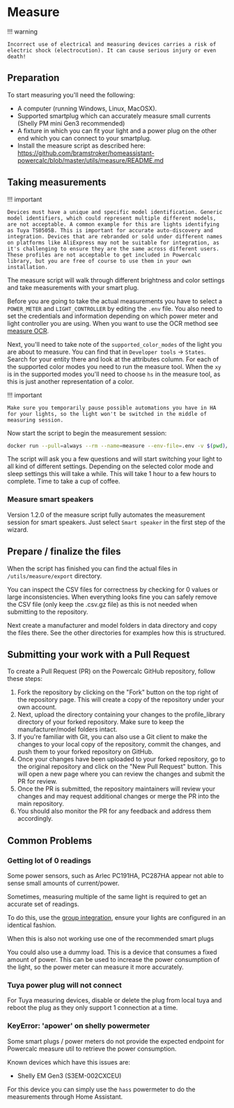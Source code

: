 # Measure

!!! warning

    Incorrect use of electrical and measuring devices carries a risk of electric shock (electrocution). It can cause serious injury or even death!

## Preparation

To start measuring you'll need the following:

- A computer (running Windows, Linux, MacOSX).
- Supported smartplug which can accurately measure small currents (Shelly PM mini Gen3 recommended)
- A fixture in which you can fit your light and a power plug on the other end which you can connect to your smartplug.
- Install the measure script as described here: <https://github.com/bramstroker/homeassistant-powercalc/blob/master/utils/measure/README.md>

## Taking measurements

!!! important

    Devices must have a unique and specific model identification. Generic model identifiers, which could represent multiple different models, are not acceptable. A common example for this are lights identifying as Tuya TS0505B. This is important for accurate auto-discovery and integration. Devices that are rebranded or sold under different names on platforms like AliExpress may not be suitable for integration, as it's challenging to ensure they are the same across different users. These profiles are not acceptable to get included in Powercalc library, but you are free of course to use them in your own installation.

The measure script will walk through different brightness and color settings and take measurements with your smart plug.

Before you are going to take the actual measurements you have to select a `POWER_METER` and `LIGHT_CONTROLLER` by editing the `.env` file. You also need to set the credentials and information depending on which power meter and light controller you are using.
When you want to use the OCR method see [measure OCR](measure-ocr.md).

Next, you'll need to take note of the `supported_color_modes` of the light you are about to measure. You can find that in `Developer tools` -> `States`. Search for your entity there and look at the attributes column. For each of the supported color modes you need to run the measure tool.
When the `xy` is in the supported modes you'll need to choose `hs` in the measure tool, as this is just another representation of a color.

!!! important

    Make sure you temporarily pause possible automations you have in HA for your lights, so the light won't be switched in the middle of measuring session.

Now start the script to begin the measurement session:

```bash
docker run --pull=always --rm --name=measure --env-file=.env -v $(pwd)/export:/app/export -v $(pwd)/.persistent:/app/.persistent -it bramgerritsen/powercalc-measure:latest
```

The script will ask you a few questions and will start switching your light to all kind of different settings.
Depending on the selected color mode and sleep settings this will take a while. This will take 1 hour to a few hours to complete.
Time to take a cup of coffee.

### Measure smart speakers

Version 1.2.0 of the measure script fully automates the measurement session for smart speakers. Just select `Smart speaker` in the first step of the wizard.

## Prepare / finalize the files

When the script has finished you can find the actual files in `/utils/measure/export` directory.

You can inspect the CSV files for correctness by checking for 0 values or large inconsistencies.
When everything looks fine you can safely remove the CSV file (only keep the .csv.gz file) as this is not needed when submitting to the repository.

Next create a manufacturer and model folders in data directory and copy the files there. See the other directories for examples how this is structured.

## Submitting your work with a Pull Request

To create a Pull Request (PR) on the Powercalc GitHub repository, follow these steps:

1. Fork the repository by clicking on the "Fork" button on the top right of the repository page. This will create a copy of the repository under your own account.
2. Next, upload the directory containing your changes to the profile_library directory of your forked repository. Make sure to keep the manufacturer/model folders intact.
3. If you're familiar with Git, you can also use a Git client to make the changes to your local copy of the repository, commit the changes, and push them to your forked repository on GitHub.
4. Once your changes have been uploaded to your forked repository, go to the original repository and click on the "New Pull Request" button. This will open a new page where you can review the changes and submit the PR for review.
5. Once the PR is submitted, the repository maintainers will review your changes and may request additional changes or merge the PR into the main repository.
6. You should also monitor the PR for any feedback and address them accordingly.

## Common Problems

### Getting lot of 0 readings

Some power sensors, such as Arlec PC191HA, PC287HA appear not able to sense small amounts of current/power.

Sometimes, measuring multiple of the same light is required to get an accurate set of readings.

To do this, use the [group integration](https://www.home-assistant.io/integrations/group/), ensure your lights are configured in an identical fashion.

When this is also not working use one of the recommended smart plugs

You could also use a dummy load. This is a device that consumes a fixed amount of power. This can be used to increase the power consumption of the light, so the power meter can measure it more accurately.

### Tuya power plug will not connect

For Tuya measuring devices, disable or delete the plug from local tuya and reboot the plug as they only support 1 connection at a time.

### KeyError: 'apower' on shelly powermeter

Some smart plugs / power meters do not provide the expected endpoint for Powercalc measure util to retrieve the power consumption.

Known devices which have this issues are:
- Shelly EM Gen3 (S3EM-002CXCEU)

For this device you can simply use the `hass` powermeter to do the measurements through Home Assistant.
